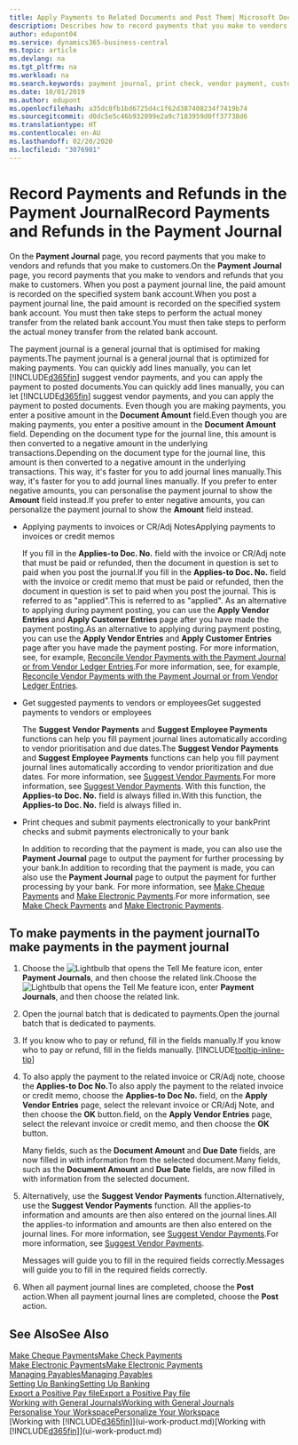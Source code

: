 ```yaml
---
title: Apply Payments to Related Documents and Post Them| Microsoft Docs
description: Describes how to record payments that you make to vendors and refunds that you make to customers.
author: edupont04
ms.service: dynamics365-business-central
ms.topic: article
ms.devlang: na
ms.tgt_pltfrm: na
ms.workload: na
ms.search.keywords: payment journal, print check, vendor payment, customer refund, creditor, debt, balance due, AP
ms.date: 10/01/2019
ms.author: edupont
ms.openlocfilehash: a35dc8fb1bd6725d4c1f62d387408234f7419b74
ms.sourcegitcommit: d0dc5e5c46b932899e2a9c7183959d0ff37738d6
ms.translationtype: HT
ms.contentlocale: en-AU
ms.lasthandoff: 02/20/2020
ms.locfileid: "3076981"
---
```

# <a name="record-payments-and-refunds-in-the-payment-journal"></a><span data-ttu-id="063e5-103">Record Payments and Refunds in the Payment Journal</span><span class="sxs-lookup"><span data-stu-id="063e5-103">Record Payments and Refunds in the Payment Journal</span></span>

<span data-ttu-id="063e5-104">On the **Payment Journal** page, you record payments that you make to vendors and refunds that you make to customers.</span><span class="sxs-lookup"><span data-stu-id="063e5-104">On the **Payment Journal** page, you record payments that you make to vendors and refunds that you make to customers.</span></span> <span data-ttu-id="063e5-105">When you post a payment journal line, the paid amount is recorded on the specified system bank account.</span><span class="sxs-lookup"><span data-stu-id="063e5-105">When you post a payment journal line, the paid amount is recorded on the specified system bank account.</span></span> <span data-ttu-id="063e5-106">You must then take steps to perform the actual money transfer from the related bank account.</span><span class="sxs-lookup"><span data-stu-id="063e5-106">You must then take steps to perform the actual money transfer from the related bank account.</span></span>  

<span data-ttu-id="063e5-107">The payment journal is a general journal that is optimised for making payments.</span><span class="sxs-lookup"><span data-stu-id="063e5-107">The payment journal is a general journal that is optimized for making payments.</span></span> <span data-ttu-id="063e5-108">You can quickly add lines manually, you can let [!INCLUDE[d365fin](includes/d365fin_md.md)] suggest vendor payments, and you can apply the payment to posted documents.</span><span class="sxs-lookup"><span data-stu-id="063e5-108">You can quickly add lines manually, you can let [!INCLUDE[d365fin](includes/d365fin_md.md)] suggest vendor payments, and you can apply the payment to posted documents.</span></span> <span data-ttu-id="063e5-109">Even though you are making payments, you enter a positive amount in the **Document Amount** field.</span><span class="sxs-lookup"><span data-stu-id="063e5-109">Even though you are making payments, you enter a positive amount in the **Document Amount** field.</span></span> <span data-ttu-id="063e5-110">Depending on the document type for the journal line, this amount is then converted to a negative amount in the underlying transactions.</span><span class="sxs-lookup"><span data-stu-id="063e5-110">Depending on the document type for the journal line, this amount is then converted to a negative amount in the underlying transactions.</span></span> <span data-ttu-id="063e5-111">This way, it's faster for you to add journal lines manually.</span><span class="sxs-lookup"><span data-stu-id="063e5-111">This way, it's faster for you to add journal lines manually.</span></span> <span data-ttu-id="063e5-112">If you prefer to enter negative amounts, you can personalise the payment journal to show the **Amount** field instead.</span><span class="sxs-lookup"><span data-stu-id="063e5-112">If you prefer to enter negative amounts, you can personalize the payment journal to show the **Amount** field instead.</span></span>  

- <span data-ttu-id="063e5-113">Applying payments to invoices or CR/Adj Notes</span><span class="sxs-lookup"><span data-stu-id="063e5-113">Applying payments to invoices or credit memos</span></span>

    <span data-ttu-id="063e5-114">If you fill in the **Applies-to Doc. No.** field with the invoice or CR/Adj note that must be paid or refunded, then the document in question is set to paid when you post the journal.</span><span class="sxs-lookup"><span data-stu-id="063e5-114">If you fill in the **Applies-to Doc. No.** field with the invoice or credit memo that must be paid or refunded, then the document in question is set to paid when you post the journal.</span></span> <span data-ttu-id="063e5-115">This is referred to as "applied".</span><span class="sxs-lookup"><span data-stu-id="063e5-115">This is referred to as "applied".</span></span> <span data-ttu-id="063e5-116">As an alternative to applying during payment posting, you can use the **Apply Vendor Entries** and **Apply Customer Entries** page after you have made the payment posting.</span><span class="sxs-lookup"><span data-stu-id="063e5-116">As an alternative to applying during payment posting, you can use the **Apply Vendor Entries** and **Apply Customer Entries** page after you have made the payment posting.</span></span> <span data-ttu-id="063e5-117">For more information, see, for example, [Reconcile Vendor Payments with the Payment Journal or from Vendor Ledger Entries](payables-how-apply-purchase-transactions-manually.md).</span><span class="sxs-lookup"><span data-stu-id="063e5-117">For more information, see, for example, [Reconcile Vendor Payments with the Payment Journal or from Vendor Ledger Entries](payables-how-apply-purchase-transactions-manually.md).</span></span>  

- <span data-ttu-id="063e5-118">Get suggested payments to vendors or employees</span><span class="sxs-lookup"><span data-stu-id="063e5-118">Get suggested payments to vendors or employees</span></span>

    <span data-ttu-id="063e5-119">The **Suggest Vendor Payments** and **Suggest Employee Payments** functions can help you fill payment journal lines automatically according to vendor prioritisation and due dates.</span><span class="sxs-lookup"><span data-stu-id="063e5-119">The **Suggest Vendor Payments** and **Suggest Employee Payments** functions can help you fill payment journal lines automatically according to vendor prioritization and due dates.</span></span> <span data-ttu-id="063e5-120">For more information, see [Suggest Vendor Payments](payables-how-suggest-vendor-payments.md).</span><span class="sxs-lookup"><span data-stu-id="063e5-120">For more information, see [Suggest Vendor Payments](payables-how-suggest-vendor-payments.md).</span></span> <span data-ttu-id="063e5-121">With this function, the **Applies-to Doc. No.** field is always filled in.</span><span class="sxs-lookup"><span data-stu-id="063e5-121">With this function, the **Applies-to Doc. No.** field is always filled in.</span></span>  

- <span data-ttu-id="063e5-122">Print cheques and submit payments electronically to your bank</span><span class="sxs-lookup"><span data-stu-id="063e5-122">Print checks and submit payments electronically to your bank</span></span>

    <span data-ttu-id="063e5-123">In addition to recording that the payment is made, you can also use the **Payment Journal** page to output the payment for further processing by your bank.</span><span class="sxs-lookup"><span data-stu-id="063e5-123">In addition to recording that the payment is made, you can also use the **Payment Journal** page to output the payment for further processing by your bank.</span></span> <span data-ttu-id="063e5-124">For more information, see [Make Cheque Payments](payables-how-work-checks.md) and [Make Electronic Payments](finance-make-payments-with-bank-data-conversion-service-or-sepa-credit-transfer.md#exporting-payments-to-a-bank-file).</span><span class="sxs-lookup"><span data-stu-id="063e5-124">For more information, see [Make Check Payments](payables-how-work-checks.md) and [Make Electronic Payments](finance-make-payments-with-bank-data-conversion-service-or-sepa-credit-transfer.md#exporting-payments-to-a-bank-file).</span></span>  

## <a name="to-make-payments-in-the-payment-journal"></a><span data-ttu-id="063e5-125">To make payments in the payment journal</span><span class="sxs-lookup"><span data-stu-id="063e5-125">To make payments in the payment journal</span></span>

1. <span data-ttu-id="063e5-126">Choose the ![Lightbulb that opens the Tell Me feature](media/ui-search/search_small.png "Tell me what you want to do") icon, enter **Payment Journals**, and then choose the related link.</span><span class="sxs-lookup"><span data-stu-id="063e5-126">Choose the ![Lightbulb that opens the Tell Me feature](media/ui-search/search_small.png "Tell me what you want to do") icon, enter **Payment Journals**, and then choose the related link.</span></span>
2. <span data-ttu-id="063e5-127">Open the journal batch that is dedicated to payments.</span><span class="sxs-lookup"><span data-stu-id="063e5-127">Open the journal batch that is dedicated to payments.</span></span>
3. <span data-ttu-id="063e5-128">If you know who to pay or refund, fill in the fields manually.</span><span class="sxs-lookup"><span data-stu-id="063e5-128">If you know who to pay or refund, fill in the fields manually.</span></span> [!INCLUDE[tooltip-inline-tip](includes/tooltip-inline-tip_md.md)]
4. <span data-ttu-id="063e5-129">To also apply the payment to the related invoice or CR/Adj note, choose the **Applies-to Doc No.**</span><span class="sxs-lookup"><span data-stu-id="063e5-129">To also apply the payment to the related invoice or credit memo, choose the **Applies-to Doc No.**</span></span> <span data-ttu-id="063e5-130">field, on the **Apply Vendor Entries** page, select the relevant invoice or CR/Adj Note, and then choose the **OK** button.</span><span class="sxs-lookup"><span data-stu-id="063e5-130">field, on the **Apply Vendor Entries** page, select the relevant invoice or credit memo, and then choose the **OK** button.</span></span>

    <span data-ttu-id="063e5-131">Many fields, such as the **Document Amount** and **Due Date** fields, are now filled in with information from the selected document.</span><span class="sxs-lookup"><span data-stu-id="063e5-131">Many fields, such as the **Document Amount** and **Due Date** fields, are now filled in with information from the selected document.</span></span>
5. <span data-ttu-id="063e5-132">Alternatively, use the **Suggest Vendor Payments** function.</span><span class="sxs-lookup"><span data-stu-id="063e5-132">Alternatively, use the **Suggest Vendor Payments** function.</span></span> <span data-ttu-id="063e5-133">All the applies-to information and amounts are then also entered on the journal lines.</span><span class="sxs-lookup"><span data-stu-id="063e5-133">All the applies-to information and amounts are then also entered on the journal lines.</span></span> <span data-ttu-id="063e5-134">For more information, see [Suggest Vendor Payments](payables-how-suggest-vendor-payments.md).</span><span class="sxs-lookup"><span data-stu-id="063e5-134">For more information, see [Suggest Vendor Payments](payables-how-suggest-vendor-payments.md).</span></span>

    <span data-ttu-id="063e5-135">Messages will guide you to fill in the required fields correctly.</span><span class="sxs-lookup"><span data-stu-id="063e5-135">Messages will guide you to fill in the required fields correctly.</span></span>
6.  <span data-ttu-id="063e5-136">When all payment journal lines are completed, choose the **Post** action.</span><span class="sxs-lookup"><span data-stu-id="063e5-136">When all payment journal lines are completed, choose the **Post** action.</span></span>

## <a name="see-also"></a><span data-ttu-id="063e5-137">See Also</span><span class="sxs-lookup"><span data-stu-id="063e5-137">See Also</span></span>
[<span data-ttu-id="063e5-138">Make Cheque Payments</span><span class="sxs-lookup"><span data-stu-id="063e5-138">Make Check Payments</span></span>](payables-how-work-checks.md)  
[<span data-ttu-id="063e5-139">Make Electronic Payments</span><span class="sxs-lookup"><span data-stu-id="063e5-139">Make Electronic Payments</span></span>](finance-make-payments-with-bank-data-conversion-service-or-sepa-credit-transfer.md#exporting-payments-to-a-bank-file)  
[<span data-ttu-id="063e5-140">Managing Payables</span><span class="sxs-lookup"><span data-stu-id="063e5-140">Managing Payables</span></span>](payables-manage-payables.md)  
[<span data-ttu-id="063e5-141">Setting Up Banking</span><span class="sxs-lookup"><span data-stu-id="063e5-141">Setting Up Banking</span></span>](bank-setup-banking.md)  
[<span data-ttu-id="063e5-142">Export a Positive Pay file</span><span class="sxs-lookup"><span data-stu-id="063e5-142">Export a Positive Pay file</span></span>](finance-how-positive-pay.md)  
[<span data-ttu-id="063e5-143">Working with General Journals</span><span class="sxs-lookup"><span data-stu-id="063e5-143">Working with General Journals</span></span>](ui-work-general-journals.md)  
[<span data-ttu-id="063e5-144">Personalise Your Workspace</span><span class="sxs-lookup"><span data-stu-id="063e5-144">Personalize Your Workspace</span></span>](ui-personalization-user.md)  
<span data-ttu-id="063e5-145">[Working with [!INCLUDE[d365fin](includes/d365fin_md.md)]](ui-work-product.md)</span><span class="sxs-lookup"><span data-stu-id="063e5-145">[Working with [!INCLUDE[d365fin](includes/d365fin_md.md)]](ui-work-product.md)</span></span>  
